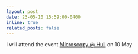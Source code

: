 ```yaml
---
layout: post
date: 23-05-10 15:59:00-0400
inline: true
related_posts: false
---
```


I will attend the event 
<a href="{{ Microscopy_Hull.pdf | prepend: 'assets/pdf/events' | relative_url}}" target="_blank" rel="noopener noreferrer">Microscopy @ Hull</a>
on 10 May